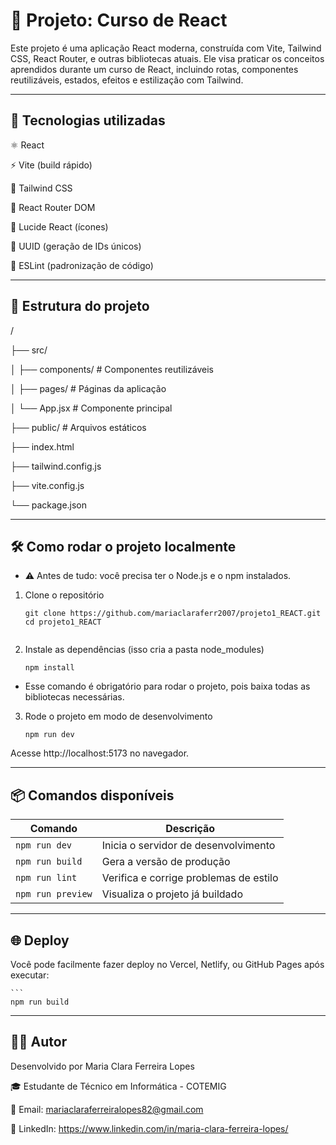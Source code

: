 # 📘 Projeto: Curso de React
Este projeto é uma aplicação React moderna, construída com Vite, Tailwind CSS, React 
Router, e outras bibliotecas atuais. Ele visa praticar os conceitos aprendidos durante um 
curso de React, incluindo rotas, componentes reutilizáveis, estados, efeitos e 
estilização com Tailwind.

---

## 🚀 Tecnologias utilizadas
⚛️ React

⚡ Vite (build rápido)

🎨 Tailwind CSS

🔁 React Router DOM

🧩 Lucide React (ícones)

🔑 UUID (geração de IDs únicos)

🧹 ESLint (padronização de código)

---

## 📁 Estrutura do projeto

/

├── src/

│   ├── components/      # Componentes reutilizáveis

│   ├── pages/           # Páginas da aplicação

│   └── App.jsx          # Componente principal

├── public/              # Arquivos estáticos

├── index.html

├── tailwind.config.js

├── vite.config.js

└── package.json

---

## 🛠️ Como rodar o projeto localmente

- ⚠️ Antes de tudo: você precisa ter o Node.js e o npm instalados.

1. Clone o repositório
   ```
   git clone https://github.com/mariaclaraferr2007/projeto1_REACT.git
   cd projeto1_REACT


2. Instale as dependências (isso cria a pasta node_modules)
   ```
   npm install

- Esse comando é obrigatório para rodar o projeto, pois baixa todas as bibliotecas necessárias.

3. Rode o projeto em modo de desenvolvimento
   ```
   npm run dev
Acesse http://localhost:5173 no navegador.

---

## 📦 Comandos disponíveis

| Comando           | Descrição                              |
| ----------------- | -------------------------------------- |
| `npm run dev`     | Inicia o servidor de desenvolvimento   |
| `npm run build`   | Gera a versão de produção              |
| `npm run lint`    | Verifica e corrige problemas de estilo |
| `npm run preview` | Visualiza o projeto já buildado        |

---

## 🌐 Deploy
Você pode facilmente fazer deploy no Vercel, Netlify, ou GitHub Pages após executar:

    ```
    npm run build

---

## 👩‍💻 Autor
Desenvolvido por Maria Clara Ferreira Lopes

🎓 Estudante de Técnico em Informática - COTEMIG

📧 Email: mariaclaraferreiralopes82@gmail.com

🔗 LinkedIn: https://www.linkedin.com/in/maria-clara-ferreira-lopes/



